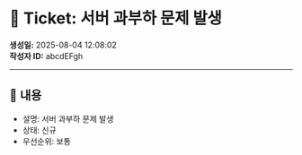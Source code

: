 # 🐞 Ticket: 서버 과부하 문제 발생

**생성일:** 2025-08-04 12:08:02  
**작성자 ID:** abcdEFgh  

---

## 📌 내용

- 설명: 서버 과부하 문제 발생
- 상태: 신규
- 우선순위: 보통

